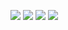 ![](https://www.sourcexchange.net/storage/5Pi9eGwfSXvSjrGCA6eCPxa44GzeKXG5mOjvRP7N.png)
![](https://www.sourcexchange.net/storage/1UUX3anF9gqhOdcL2rHhYDqPVnBgLuCziQtd2wWj.png)
![](https://www.sourcexchange.net/storage/Nh57zImJx75J3mAGiJAVAy0VzaiTZNnyStasa7XW.png)
[![](https://www.sourcexchange.net/storage/mqZw5HdqBmmOy3iNpYzc2xsR2zMmLKnxwnC6wnjb.png)](https://discord.gg/sQjuWcDxBY)
